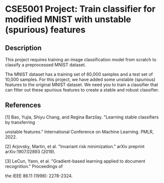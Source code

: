 # **CSE5001 Project: Train classifier for modified MNIST with unstable (spurious) features**

## **Description**

This project requires training an image classification model from scratch to classify a
preprocessed MNIST dataset.

The MNIST dataset has a training set of 60,000 samples and a test set of 10,000 samples. For this project, we have added some unstable (spurious) features to the original MNIST dataset. We need you to train a classifier that can filter out these spurious features to create a stable and robust classifier.

## **References**

[1] Bao, Yujia, Shiyu Chang, and Regina Barzilay. "Learning stable classifiers by transferring

unstable features." International Conference on Machine Learning. PMLR, 2022.

[2] Arjovsky, Martin, et al. "Invariant risk minimization." arXiv preprint arXiv:1907.02893 (2019).

[3] LeCun, Yann, et al. "Gradient-based learning applied to document recognition." Proceedings of

the IEEE 86.11 (1998): 2278-2324.
